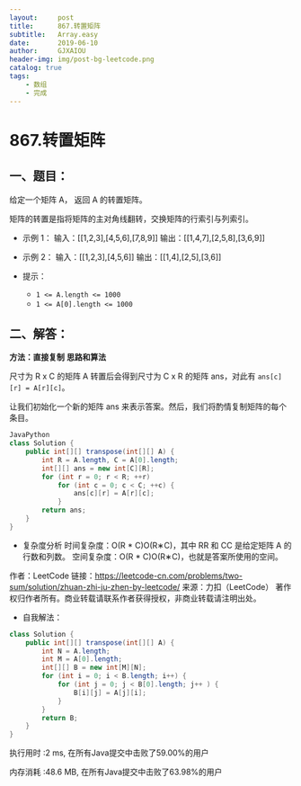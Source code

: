 ```yaml
---
layout:     post
title:      867.转置矩阵
subtitle:   Array.easy
date:       2019-06-10
author:     GJXAIOU
header-img: img/post-bg-leetcode.png
catalog: true
tags:
    - 数组
	- 完成 
---
```


# 867.转置矩阵

## 一、题目：

给定一个矩阵 A， 返回 A 的转置矩阵。

矩阵的转置是指将矩阵的主对角线翻转，交换矩阵的行索引与列索引。


- 示例 1：
输入：[[1,2,3],[4,5,6],[7,8,9]]
输出：[[1,4,7],[2,5,8],[3,6,9]]

- 示例 2：
输入：[[1,2,3],[4,5,6]]
输出：[[1,4],[2,5],[3,6]]


- 提示：
  - `1 <= A.length <= 1000`
  - `1 <= A[0].length <= 1000`



##  二、解答：


**方法：直接复制**
**思路和算法**

尺寸为 R x C 的矩阵 A 转置后会得到尺寸为 C x R 的矩阵 ans，对此有 `ans[c][r] = A[r][c]`。

让我们初始化一个新的矩阵 ans 来表示答案。然后，我们将酌情复制矩阵的每个条目。
```java
JavaPython
class Solution {
    public int[][] transpose(int[][] A) {
        int R = A.length, C = A[0].length;
        int[][] ans = new int[C][R];
        for (int r = 0; r < R; ++r)
            for (int c = 0; c < C; ++c) {
                ans[c][r] = A[r][c];
            }
        return ans;
    }
}

```

- 复杂度分析
时间复杂度：O(R * C)O(R∗C)，其中 RR 和 CC 是给定矩阵 A 的行数和列数。
空间复杂度：O(R * C)O(R∗C)，也就是答案所使用的空间。

作者：LeetCode
链接：https://leetcode-cn.com/problems/two-sum/solution/zhuan-zhi-ju-zhen-by-leetcode/
来源：力扣（LeetCode）
著作权归作者所有。商业转载请联系作者获得授权，非商业转载请注明出处。



- 自我解法：
```java
class Solution {
    public int[][] transpose(int[][] A) {
        int N = A.length;
        int M = A[0].length;
        int[][] B = new int[M][N];
        for (int i = 0; i < B.length; i++) {
            for (int j = 0; j < B[0].length; j++ ) {
                B[i][j] = A[j][i];
            }
        }
        return B;
    }
}
```

执行用时 :2 ms, 在所有Java提交中击败了59.00%的用户

内存消耗 :48.6 MB, 在所有Java提交中击败了63.98%的用户


